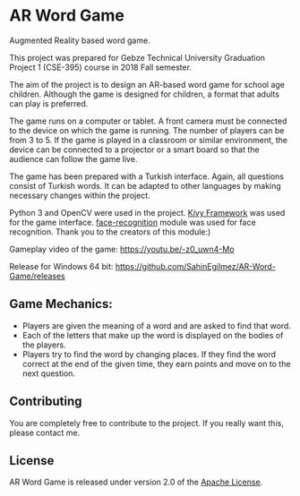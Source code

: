 [license]: http://www.apache.org/licenses/LICENSE-2.0 "Apache License 2.0"
[CONTRIBUTING.md]: .github/CONTRIBUTING.md
[CODE_OF_CONDUCT.md]: CODE_OF_CONDUCT.md


# AR Word Game

 Augmented Reality based word game.
 
This project was prepared for Gebze Technical University Graduation Project 1 (CSE-395) course in 2018 Fall semester.

The aim of the project is to design an AR-based word game for school age children. Although the game is designed for children, a format that adults can play is preferred.

The game runs on a computer or tablet. A front camera must be connected to the device on which the game is running. The number of players can be from 3 to 5. If the game is played in a classroom or similar environment, the device can be connected to a projector or a smart board so that the audience can follow the game live.
 
The game has been prepared with a Turkish interface. Again, all questions consist of Turkish words. It can be adapted to other languages by making necessary changes within the project.

Python 3 and OpenCV were used in the project. [Kivy Framework](https://kivy.org/#home) was used for the game interface. [face-recognition](https://github.com/ageitgey/face_recognition) module was used for face recognition. Thank you to the creators of this module:)

Gameplay video of the game: https://youtu.be/-z0_uwn4-Mo

Release for Windows 64 bit: https://github.com/SahinEgilmez/AR-Word-Game/releases

## Game Mechanics:

- Players are given the meaning of a word and are asked to find that word.
- Each of the letters that make up the word is displayed on the bodies of the players.
- Players try to find the word by changing places. If they find the word correct at the end of the given time, they earn points and move on to the next question.

## Contributing

You are completely free to contribute to the project. If you really want this, please contact me.

## License

AR Word Game is released under version 2.0 of the [Apache License][license].